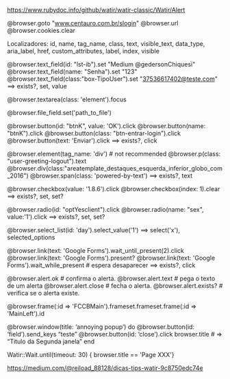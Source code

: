 
https://www.rubydoc.info/github/watir/watir-classic/Watir/Alert

@browser.goto "www.centauro.com.br/slogin"
@browser.url
@browser.cookies.clear

Localizadores:
id, name, tag_name, class, text, visible_text, data_type, aria_label, href, custom_attributes, label, index, visible

@browser.text_field(id: "lst-ib").set "Medium @gedersonChiquesi"
@browser.text_field(name: "Senha").set "123"
@browser.text_field(class:"box-TipoUser").set "37536617402@teste.com"
==> exists?, set, value

@browser.textarea(class: 'element').focus

@browser.file_field.set('path_to_file')

@browser.button(id: "btnK", value: 'OK').click
@browser.button(name: "btnK").click
@browser.button(class: "btn-entrar-login").click
@browser.button(text: 'Enviar').click
==> exists?, click

@browser.element(tag_name: 'div') # not recommended
@browser.p(class: "user-greeting-logout").text
@browser.div(class:"areatemplate_destaques_esquerda_inferior_globo_com_2016")
@browser.span(class: 'powered-by-text')
==> exists?, text

@browser.checkbox(value: '1.8.6').click
@browser.checkbox(index: 1).clear
==> exists?, set, set?

@browser.radio(id: "optYesclient").click
@browser.radio(name: "sex", value:'1').click
==> exists?, set, set?

@browser.select_list(id: 'day').select_value('1')
==> select('x'), selected_options

@browser.link(text: 'Google Forms').wait_until_present(2).click
@browser.link(text: 'Google Forms').present?
@browser.link(text: 'Google Forms').wait_while_present # espera desaparecer
==> exists?, click

@browser.alert.ok # confirma o alerta.
@browser.alert.text # pega o texto de um alerta
@browser.alert.close # fecha o alerta.
@browser.alert.exists? # verifica se o alerta existe.

@browser.frame(:id => 'FCCBMain').frameset.frameset.frame(:id => 'MainLeft').id

@browser.window(title: ‘annoying popup’) do
 @browser.button(id: ‘field’).send_keys “teste”
 @browser.button(id: ‘close’).click
 browser.title # => “Titulo da Segunda janela”
end

Watir::Wait.until(timeout: 30) { browser.title == 'Page XXX'}

https://medium.com/@reiload_88128/dicas-tips-watir-9c8750edc74e